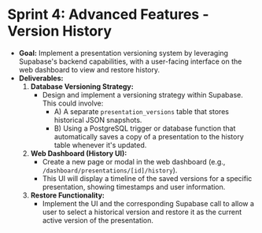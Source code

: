 # Sprint 4: Advanced Features - Version History

*   **Goal:** Implement a presentation versioning system by leveraging Supabase's backend capabilities, with a user-facing interface on the web dashboard to view and restore history.
*   **Deliverables:**
    1.  **Database Versioning Strategy:**
        *   Design and implement a versioning strategy within Supabase. This could involve:
            *   A) A separate `presentation_versions` table that stores historical JSON snapshots.
            *   B) Using a PostgreSQL trigger or database function that automatically saves a copy of a presentation to the history table whenever it's updated.
    2.  **Web Dashboard (History UI):**
        *   Create a new page or modal in the web dashboard (e.g., `/dashboard/presentations/[id]/history`).
        *   This UI will display a timeline of the saved versions for a specific presentation, showing timestamps and user information.
    3.  **Restore Functionality:**
        *   Implement the UI and the corresponding Supabase call to allow a user to select a historical version and restore it as the current active version of the presentation. 